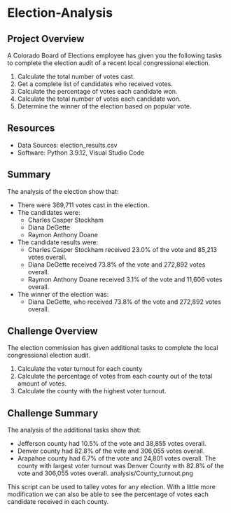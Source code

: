 # Election-Analysis

## Project Overview
A Colorado Board of Elections employee has given you the following tasks to complete the election audit of a recent local congressional election.

1. Calculate the total number of votes cast.
2. Get a complete list of candidates who received votes.
3. Calculate the percentage of votes each candidate won.
4. Calculate the total number of votes each candidate won.
5. Determine the winner of the election based on popular vote.

## Resources
- Data Sources: election_results.csv
- Software: Python 3.9.12, Visual Studio Code

## Summary
The analysis of the election show that:
- There were 369,711 votes cast in the election.
- The candidates were:
    - Charles Casper Stockham
    - Diana DeGette
    - Raymon Anthony Doane
- The candidate results were:
    - Charles Casper Stockham received 23.0% of the vote and 85,213 votes overall.
    - Diana DeGette received 73.8% of the vote and 272,892 votes overall.
    - Raymon Anthony Doane received 3.1% of the vote and 11,606 votes overall.
- The winner of the election was:
    - Diana DeGette, who received 73.8% of the vote and 272,892 votes overall.
    
## Challenge Overview
The election commission has given additional tasks to complete the local congressional election audit.

  1. Calculate the voter turnout for each county
  2. Calculate the percentage of votes from each county out of the total amount of votes.
  3. Calculate the county with the highest voter turnout.
  
## Challenge Summary
The analysis of the additional tasks show that:
  - Jefferson county had 10.5% of the vote and 38,855 votes overall.
  - Denver county had 82.8% of the vote and 306,055 votes overall.
  - Arapahoe county had 6.7% of the vote and 24,801 votes overall.
The county with largest voter turnout was Denver County with 82.8% of the vote and 306,055 votes overall.
analysis/County_turnout.png

This script can be used to talley votes for any election. With a little more modification we can also be able to see the percentage of votes each candidate received in each county.   




